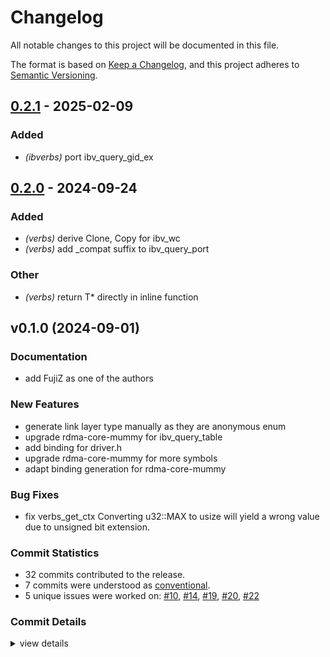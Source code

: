 # Changelog

All notable changes to this project will be documented in this file.

The format is based on [Keep a Changelog](https://keepachangelog.com/en/1.0.0/),
and this project adheres to [Semantic Versioning](https://semver.org/spec/v2.0.0.html).

## [0.2.1](https://github.com/RDMA-Rust/rdma-mummy-sys/compare/v0.2.0...v0.2.1) - 2025-02-09

### Added

- *(ibverbs)* port ibv_query_gid_ex

## [0.2.0](https://github.com/RDMA-Rust/rdma-mummy-sys/compare/v0.1.0...v0.2.0) - 2024-09-24

### Added

- *(verbs)* derive Clone, Copy for ibv_wc
- *(verbs)* add _compat suffix to ibv_query_port

### Other

- *(verbs)* return T* directly in inline function

## v0.1.0 (2024-09-01)

### Documentation

 - <csr-id-42c6c8c08b22cb2c420720e683834fbcc78a83e9/> add FujiZ as one of the authors

### New Features

 - <csr-id-b4f582b6db08a908b883c4b023d1f0c283bde521/> generate link layer type manually as they are anonymous enum
 - <csr-id-beda7f4e9e9201be11d65c8454cf94c97692a024/> upgrade rdma-core-mummy for ibv_query_table
 - <csr-id-bf646caa7a24a009d2e2ea072af6b8ce48abdc98/> add binding for driver.h
 - <csr-id-7788fe84ddb4c7e4eb31747e881664a9bcc16305/> upgrade rdma-core-mummy for more symbols
 - <csr-id-ee85a55844321c743998383164e40636b21d26f6/> adapt binding generation for rdma-core-mummy

### Bug Fixes

 - <csr-id-6f03b3585933f1cf9e3be14fa3c13ded90bee8ec/> fix verbs_get_ctx
   Converting u32::MAX to usize will yield a wrong value due to unsigned
   bit extension.

### Commit Statistics

<csr-read-only-do-not-edit/>

 - 32 commits contributed to the release.
 - 7 commits were understood as [conventional](https://www.conventionalcommits.org).
 - 5 unique issues were worked on: [#10](https://github.com/RDMA-Rust/rdma-mummy-sys/issues/10), [#14](https://github.com/RDMA-Rust/rdma-mummy-sys/issues/14), [#19](https://github.com/RDMA-Rust/rdma-mummy-sys/issues/19), [#20](https://github.com/RDMA-Rust/rdma-mummy-sys/issues/20), [#22](https://github.com/RDMA-Rust/rdma-mummy-sys/issues/22)

### Commit Details

<csr-read-only-do-not-edit/>

<details><summary>view details</summary>

 * **[#10](https://github.com/RDMA-Rust/rdma-mummy-sys/issues/10)**
    - Fix build failure ([`fa0b1c9`](https://github.com/RDMA-Rust/rdma-mummy-sys/commit/fa0b1c96b0afcdbc9468f44c8abae084519df3ac))
 * **[#14](https://github.com/RDMA-Rust/rdma-mummy-sys/issues/14)**
    - Refine Cargo toml and readme ([`64890a2`](https://github.com/RDMA-Rust/rdma-mummy-sys/commit/64890a248e43d32d76b2a83f7fe485f16cff2f7b))
 * **[#19](https://github.com/RDMA-Rust/rdma-mummy-sys/issues/19)**
    - Add ibv_opcode_* constants definition ([`49a36dc`](https://github.com/RDMA-Rust/rdma-mummy-sys/commit/49a36dc42382b6526dcbabfd4850f2c3311b8f7c))
 * **[#20](https://github.com/RDMA-Rust/rdma-mummy-sys/issues/20)**
    - Fix bindings type options ([`41f04dc`](https://github.com/RDMA-Rust/rdma-mummy-sys/commit/41f04dc2f871332656cf272448bdf6df069f100e))
 * **[#22](https://github.com/RDMA-Rust/rdma-mummy-sys/issues/22)**
    - Change `ibv_evnet_type` from u32 to rust enum. ([`8bdaed8`](https://github.com/RDMA-Rust/rdma-mummy-sys/commit/8bdaed8f4353114ca962f12a7376ba03fdf45d2f))
 * **Uncategorized**
    - Release rdma-mummy-sys v0.1.0 ([`c8ade64`](https://github.com/RDMA-Rust/rdma-mummy-sys/commit/c8ade64d34edc1e3165b2d9ec9acd0b2915ba17c))
    - Add FujiZ as one of the authors ([`42c6c8c`](https://github.com/RDMA-Rust/rdma-mummy-sys/commit/42c6c8c08b22cb2c420720e683834fbcc78a83e9))
    - Generate link layer type manually as they are anonymous enum ([`b4f582b`](https://github.com/RDMA-Rust/rdma-mummy-sys/commit/b4f582b6db08a908b883c4b023d1f0c283bde521))
    - Upgrade rdma-core-mummy for ibv_query_table ([`beda7f4`](https://github.com/RDMA-Rust/rdma-mummy-sys/commit/beda7f4e9e9201be11d65c8454cf94c97692a024))
    - Add binding for driver.h ([`bf646ca`](https://github.com/RDMA-Rust/rdma-mummy-sys/commit/bf646caa7a24a009d2e2ea072af6b8ce48abdc98))
    - Upgrade rdma-core-mummy for more symbols ([`7788fe8`](https://github.com/RDMA-Rust/rdma-mummy-sys/commit/7788fe84ddb4c7e4eb31747e881664a9bcc16305))
    - Fix verbs_get_ctx ([`6f03b35`](https://github.com/RDMA-Rust/rdma-mummy-sys/commit/6f03b3585933f1cf9e3be14fa3c13ded90bee8ec))
    - Adapt binding generation for rdma-core-mummy ([`ee85a55`](https://github.com/RDMA-Rust/rdma-mummy-sys/commit/ee85a55844321c743998383164e40636b21d26f6))
    - Update version ([`ad39d0c`](https://github.com/RDMA-Rust/rdma-mummy-sys/commit/ad39d0cba38a5ffe57c3596cfca7a4476c41b61c))
    - Use submodule to setup rdma env ([`aec591d`](https://github.com/RDMA-Rust/rdma-mummy-sys/commit/aec591d4ab56be5a3cfe5f5ef43061dcb30e7481))
    - Update version to 0.2.0 ([`7509049`](https://github.com/RDMA-Rust/rdma-mummy-sys/commit/75090499b5b060f475caaa93ac8d1f7aa003a175))
    - Test examples in ci ([`9288a38`](https://github.com/RDMA-Rust/rdma-mummy-sys/commit/9288a38e9442553d4b57bc2a93583d51e0fd395d))
    - Add cm examples ([`a2b6709`](https://github.com/RDMA-Rust/rdma-mummy-sys/commit/a2b67092cb35cd2ff4d0372de395876341479650))
    - Remove parse callback ([`713d867`](https://github.com/RDMA-Rust/rdma-mummy-sys/commit/713d867074982c82660ad501bc19a91d52570085))
    - Allow custom rdma-core installation ([`f4cb538`](https://github.com/RDMA-Rust/rdma-mummy-sys/commit/f4cb538e391cf0d7c7e883ed54233cef24248990))
    - Bump ci rust toolchain to 1.61.0 ([`33002af`](https://github.com/RDMA-Rust/rdma-mummy-sys/commit/33002af7873422beb659ecb0ad1377215512706e))
    - Fix clippy lints ([`b019783`](https://github.com/RDMA-Rust/rdma-mummy-sys/commit/b01978383bc97f91b55870d1d87a80fb6b34e281))
    - Change module structure ([`a5be970`](https://github.com/RDMA-Rust/rdma-mummy-sys/commit/a5be9702aa28d0c7857318bfa6754f9d35f69459))
    - Change path of bindings.rs ([`1868046`](https://github.com/RDMA-Rust/rdma-mummy-sys/commit/18680467ad57d69cadc7c783aa6b559a8826bf49))
    - Cargo build failure ([`5c1a331`](https://github.com/RDMA-Rust/rdma-mummy-sys/commit/5c1a33184302f25c27d7b33a6c85afc038db58de))
    - Add macros from rdma_cma.h ([`2bb2c5b`](https://github.com/RDMA-Rust/rdma-mummy-sys/commit/2bb2c5bd7e58f5f8bc5584cfacc16c6587664e7c))
    - Remove default ([`fd0d4ab`](https://github.com/RDMA-Rust/rdma-mummy-sys/commit/fd0d4ab9fe630ad2c8af377529ab749410fe78b0))
    - Use *mut instead of &mut ([`79f79bb`](https://github.com/RDMA-Rust/rdma-mummy-sys/commit/79f79bb36383ef8465799f13ca6d4b132a669801))
    - Binding refactor ([`da6159c`](https://github.com/RDMA-Rust/rdma-mummy-sys/commit/da6159c5a5a2c018182374d2f12e7663f4d3bfd2))
    - Libibverbs-dev and librdmacm-dev bindgen ([`b738668`](https://github.com/RDMA-Rust/rdma-mummy-sys/commit/b7386686cdb275d01c9f2e8a453ff82b30712a38))
    - First commit ([`65f6637`](https://github.com/RDMA-Rust/rdma-mummy-sys/commit/65f6637a6d2c37fc1d7f196b1ed6c3d6d6350687))
    - Initial commit ([`1bb7cf2`](https://github.com/RDMA-Rust/rdma-mummy-sys/commit/1bb7cf2d1cc6644c56bc5d89fc7c0a5843fae9b3))
</details>


